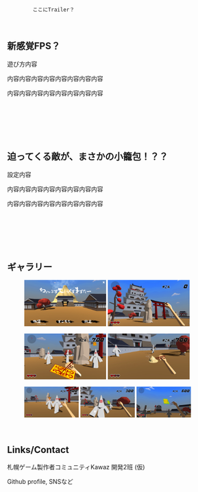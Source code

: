 ```



　　　　　ここにTrailer？



```
## 新感覚FPS？　

遊び方内容

内容内容内容内容内容内容内容内容

内容内容内容内容内容内容内容内容

&nbsp;

&nbsp;

&nbsp;

## 迫ってくる敵が、まさかの小籠包！？？

設定内容

内容内容内容内容内容内容内容内容

内容内容内容内容内容内容内容内容

&nbsp;

&nbsp;

&nbsp;

## ギャラリー

<figure class="half">
  <img src="https://github.com/Tsurumiya/ChopsticksMaster/raw/master/assets/images/20190613000227_1.jpg" width="45%"/>
  <img src="https://github.com/Tsurumiya/ChopsticksMaster/raw/master/assets/images/20190613000426_1.jpg" width="45%"/>
</figure>

<figure class="half">
  <img src="https://github.com/Tsurumiya/ChopsticksMaster/raw/master/assets/images/20190613011259_1.jpg" width="45%"/>
  <img src="https://github.com/Tsurumiya/ChopsticksMaster/raw/master/assets/images/20190613011229_1.jpg" width="45%"/>
</figure>

<figure class="third">
    <img src="https://github.com/Tsurumiya/ChopsticksMaster/raw/master/assets/images/20190613000827_1.jpg" width="30%"/>
    <img src="https://github.com/Tsurumiya/ChopsticksMaster/raw/master/assets/images/20190613000331_1.jpg" width="30%"/>
    <img src="https://github.com/Tsurumiya/ChopsticksMaster/raw/master/assets/images/20190613000701_1.jpg" width="30%"/>
</figure>

&nbsp;

## Links/Contact

札幌ゲーム製作者コミュニティKawaz 開発2班 (仮)

Github profile, SNSなど

&nbsp;

